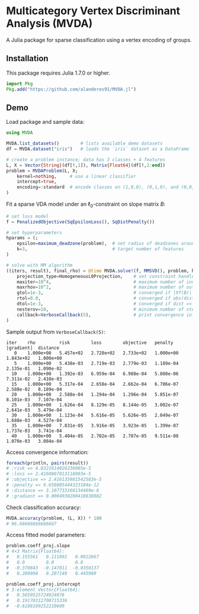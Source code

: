 # Multicategory Vertex Discriminant Analysis (MVDA)

A Julia package for sparse classification using a vertex encoding of groups.

## Installation

This package requires Julia 1.7.0 or higher.

```julia
import Pkg
Pkg.add("https://github.com/alanderos91/MVDA.jl")
```

## Demo

Load package and sample data:
```julia
using MVDA

MVDA.list_datasets()        # lists available demo datasets
df = MVDA.dataset("iris")   # loads the `iris` dataset as a DataFrame

# create a problem instance; data has 3 classes + 4 features
L, X = Vector{String}(df[!,1]), Matrix{Float64}(df[!,2:end])
problem = MVDAProblem(L, X;
    kernel=nothing,     # use a linear classifier
    intercept=true,
    encoding=:standard  # encode classes on (1,0,0), (0,1,0), and (0,0,1)
)
```

Fit a sparse VDA model under an $\ell_{0}$-constraint on slope matrix $B$:

```julia
# set loss model
f = PenalizedObjective(SqEpsilonLoss(), SqDistPenalty())

# set hyperparameters
hparams = (;
    epsilon=maximum_deadzone(problem),  # set radius of deadzones around each vertex
    k=3,                                # target number of features
)

# solve with MM algorithm
((iters, result), final_rho) = @time MVDA.solve!(f, MMSVD(), problem, hparams;
    projection_type=HomogeneousL0Projection,    # set constraint handled by distance penalty
    maxiter=10^4,                               # maximum number of inner iterations
    maxrhov=10^2,                               # maximum number of outer iterations
    gtol=1e-3,                                  # converged if |∇f(B)| =< gtol for fixed rho
    rtol=0.0,                                   # converged if abs(dist - old) <= rtol * (1 + old))
    dtol=1e-3,                                  # converged if dist =< dtol
    nesterov=10,                                # minimum number of steps to take WITHOUT Nesterov accel.
    callback=VerboseCallback(5),                # print convergence information every 5 iterations
)
```

Sample output from `VerboseCallback(5)`:

```text
iter 	rho     	risk    	loss    	objective	penalty     |gradient|	distance
   0	1.000e+00	5.457e+02	2.728e+02	2.733e+02	1.000e+00	1.843e+02	1.000e+00
   5	1.000e+00	5.438e-03	2.719e-03	2.779e-03	1.189e-04	2.135e-01	1.090e-02
  10	1.000e+00	1.392e-03	6.959e-04	6.988e-04	5.808e-06	7.311e-02	2.410e-03
  15	1.000e+00	5.317e-04	2.658e-04	2.662e-04	6.706e-07	2.588e-02	8.189e-04
  20	1.000e+00	2.588e-04	1.294e-04	1.296e-04	5.051e-07	8.101e-03	7.107e-04
  25	1.000e+00	1.626e-04	8.129e-05	8.144e-05	3.002e-07	2.641e-03	5.479e-04
  30	1.000e+00	1.123e-04	5.616e-05	5.626e-05	2.049e-07	1.688e-03	4.527e-04
  35	1.000e+00	7.831e-05	3.916e-05	3.923e-05	1.399e-07	1.737e-03	3.741e-04
  40	1.000e+00	5.404e-05	2.702e-05	2.707e-05	9.511e-08	1.070e-03	3.084e-04
```

Access convergence information:

```julia
foreach(println, pairs(result))
# :risk => 4.8321614026236005e-5
# :loss => 2.4160807013118003e-5
# :objective => 2.416135981542583e-5
# :penalty => 9.658005444323104e-12
# :distance => 3.107733168134469e-6
# :gradient => 0.0004930280418838082
```

Check classification accuracy:

```julia
MVDA.accuracy(problem, (L, X)) * 100
# 96.66666666666667
```

Access fitted model parameters:

```julia
problem.coeff_proj.slope
# 4×3 Matrix{Float64}:
#   0.155561   0.111892   0.0922667
#   0.0        0.0        0.0
#  -0.370843  -0.147811  -0.0350137
#   0.209998   0.207149   0.445989

problem.coeff_proj.intercept
# 3-element Vector{Float64}:
#   0.5650525724924076
#   0.19170312700715336
#  -0.6188169252210609
```
